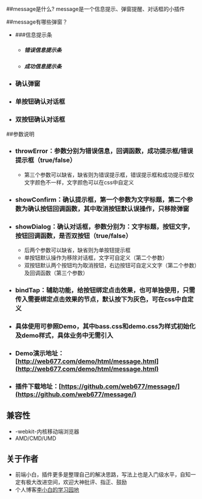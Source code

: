 
##message是什么?
message是一个信息提示、弹窗提醒、对话框的小插件


##message有哪些弹窗？

* ###信息提示条
    *  ##### 错误信息提示条
    *  ##### 成功信息提示条
*  ### 确认弹窗
*  ### 单按钮确认对话框
*  ### 双按钮确认对话框


##参数说明
*  ### throwError：参数分别为错误信息，回调函数，成功提示框/错误提示框（true/false）
    * 第三个参数可以缺省，缺省则为错误提示框，错误提示框和成功提示框仅文字颜色不一样，文字颜色可以在css中自定义
*  ### showConfirm：确认提示框，第一个参数为文字标题，第二个参数为确认按钮回调函数，其中取消按钮默认误操作，只移除弹窗
*  ### showDialog：确认对话框，参数分别为：文字标题，按钮文字，按钮回调函数，是否双按钮（true/false）
    * 后两个参数可以缺省，缺省则为单按钮提示框
    * 单按钮默认操作为移除对话框，文字可自定义（第二个参数）
    * 双按钮默认两个按钮均为取消按钮，右边按钮可自定义文字（第二个参数）及回调函数（第三个参数）
*  ### bindTap：辅助功能，给按钮绑定点击效果，也可单独使用，只需传入需要绑定点击效果的节点，默认按下为灰色，可在css中自定义
*  ### 具体使用可参照Demo，其中bass.css和demo.css为样式初始化及demo样式，具体业务中无需引入
*  ### Demo演示地址：[http://web677.com/demo/html/message.html](http://web677.com/demo/html/message.html)
*  ### 插件下载地址：[https://github.com/web677/message/](https://github.com/web677/message/)

## 兼容性
* -webkit-内核移动端浏览器
* AMD/CMD/UMD

## 关于作者
* 前端小白，插件更多是整理自己的解决思路，写法上也是入门级水平，自知一定有极大改进空间，欢迎大神批评、指正、鼓励
* 个人博客[李小白的学习园地](http://www.web677.com/)
